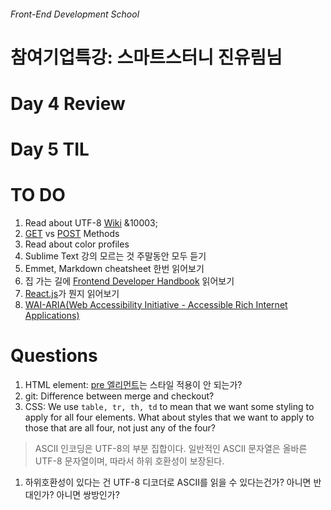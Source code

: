 ###### Front-End Development School

# 참여기업특강: 스마트스터니 진유림님

# Day 4 Review

# Day 5 TIL

# TO DO
1. Read about UTF-8 [Wiki](https://ko.wikipedia.org/wiki/UTF-8) &10003;
1. [GET](https://en.wikipedia.org/wiki/Hypertext_Transfer_Protocol#Request_methods) vs [POST](https://en.wikipedia.org/wiki/POST_(HTTP)) Methods
1. Read about color profiles
1. Sublime Text 강의 모르는 것 주말동안 모두 듣기
1. Emmet, Markdown cheatsheet 한번 읽어보기
1. 집 가는 길에 [Frontend Developer Handbook](http://www.frontendhandbook.com/) 읽어보기
1. [React.js](http://blog.coderifleman.com/post/122232296024/reactjs%EB%A5%BC-%EC%9D%B4%ED%95%B4%ED%95%98%EB%8B%A41)가 뭔지 읽어보기
1. [WAI-ARIA(Web Accessibility Initiative - Accessible Rich Internet Applications)](https://developer.mozilla.org/en-US/docs/Web/Accessibility/ARIA/Web_applications_and_ARIA_FAQ)

# Questions
1. HTML element: [pre 엘리먼트](https://developer.mozilla.org/en-US/docs/Web/HTML/Element/pre)는 스타일 적용이 안 되는가?
1. git: Difference between merge and checkout?
1. CSS: We use `table, tr, th, td` to mean that we want some styling to apply for all four elements. What about styles that we want to apply to those that are all four, not just any of the four?

> ASCII 인코딩은 UTF-8의 부분 집합이다. 일반적인 ASCII 문자열은 올바른 UTF-8 문자열이며, 따라서 하위 호환성이 보장된다.
1. 하위호환성이 있다는 건  UTF-8 디코더로 ASCII를 읽을 수 있다는건가? 아니면 반대인가? 아니면 쌍방인가?